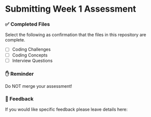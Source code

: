 # Submitting Week 1 Assessment

### ✅ Completed Files

Select the following as confirmation that the files in this repository are complete.

- [ ] Coding Challenges
- [ ] Coding Concepts
- [ ] Interview Questions

### ✋ Reminder

Do NOT merge your assessment!

### 📝 Feedback

If you would like specific feedback please leave details here:
